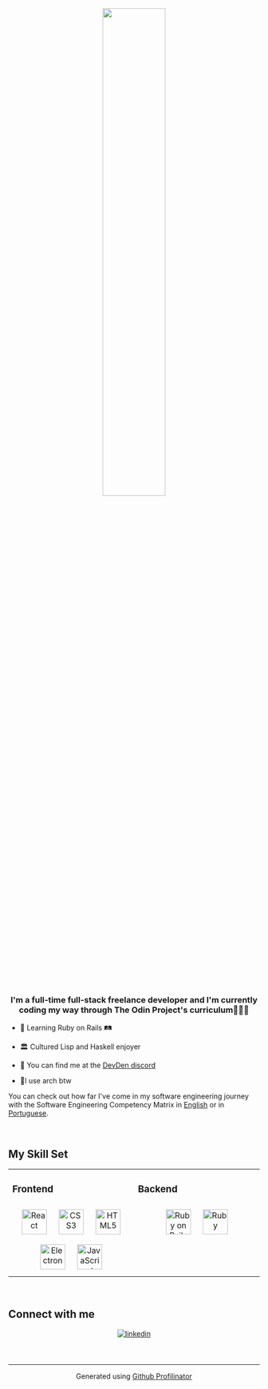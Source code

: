 <div align="center">
<img src="https://i.imgur.com/GO7NxUl.png" align="center" style="width: 50%" />
</div>  
  

### <div align="center">I'm a full-time full-stack freelance developer and I'm currently coding my way through The Odin Project's curriculum🚀🚀🚀</div>  
  

- 🚂 Learning Ruby on Rails 🛤️  
  

- 🏛️ Cultured Lisp and Haskell enjoyer  
  

- 💬 You can find me at the [DevDen discord](https://developerden.net/discord)  
  

- 🐧I use arch btw  
  

You can check out how far I've come in my software engineering journey with the Software Engineering Competency Matrix in [English](https://docs.google.com/document/d/1zPulTAhhoXtoQnHjbHEAWoryX7ASn_Lh_3SksFDeKJc/edit?usp=sharing) or in [Portuguese](https://docs.google.com/document/d/19ImdXpiDIX5EZy_vw6ywSWT9sHQyeG75ztt8X9L3K0A/edit?usp=sharing).  
  

<br/>  


## My Skill Set  
<table><tr><td valign="top" width="50%">



### Frontend  
<div align="center">  
<img style="margin: 10px" src="https://profilinator.rishav.dev/skills-assets/react-original-wordmark.svg" alt="React" height="50" />  
<img style="margin: 10px" src="https://profilinator.rishav.dev/skills-assets/css3-original-wordmark.svg" alt="CSS3" height="50" />  
<img style="margin: 10px" src="https://profilinator.rishav.dev/skills-assets/html5-original-wordmark.svg" alt="HTML5" height="50" />  
<img style="margin: 10px" src="https://profilinator.rishav.dev/skills-assets/electron-original.svg" alt="Electron" height="50" />  
<img style="margin: 10px" src="https://profilinator.rishav.dev/skills-assets/javascript-original.svg" alt="JavaScript" height="50" />  
</div>

</td><td valign="top" width="50%">



### Backend  
<div align="center">  
<img style="margin: 10px" src="https://profilinator.rishav.dev/skills-assets/rails-original-wordmark.svg" alt="Ruby on Rails" height="50" />  
<img style="margin: 10px" src="https://profilinator.rishav.dev/skills-assets/ruby-original-wordmark.svg" alt="Ruby" height="50" />  
</div>

</td></tr></table>  

<br/>  


## Connect with me  
<div align="center">
<a href="https://linkedin.com/in/PietroSF" target="_blank">
<img src=https://img.shields.io/badge/linkedin-%231E77B5.svg?&style=for-the-badge&logo=linkedin&logoColor=white alt=linkedin style="margin-bottom: 5px;" />
</a>  
</div>  
  

<br/>  


<br />

----
<div align="center">Generated using <a href="https://profilinator.rishav.dev/" target="_blank">Github Profilinator</a></div>

